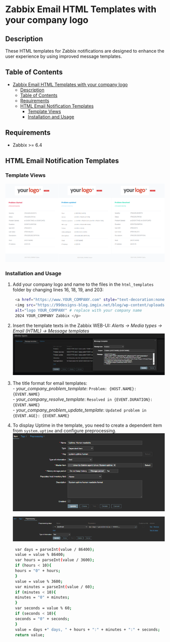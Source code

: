 # Zabbix Email HTML Templates with your company logo


## Description  
These HTML templates for Zabbix notifications are designed to enhance the user experience by using improved message templates.  


## Table of Contents  

<!-- TOC tocDepth:2..3 chapterDepth:2..6 -->

- [Zabbix Email HTML Templates with your company logo](#zabbix-email-html-templates-with-your-company-logo)
  - [Description](#description)
  - [Table of Contents](#table-of-contents)
  - [Requirements](#requirements)
  - [HTML Email Notification Templates](#html-email-notification-templates)
    - [Template Views](#template-views)
    - [Installation and Usage](#installation-and-usage)

<!-- /TOC -->

## Requirements  
- Zabbix >= 6.4  


## HTML Email Notification Templates

### Template Views    

![Template Views](/img/Collage.png "Template Views")


### Installation and Usage  

1. Add your company logo and name to the files in the `html_templates` folder by changing lines 16, 18, 19, and 203:  
   ```bash
    <a href="https://www.YOUR_COMPANY.com" style="text-decoration:none" # replace with your company website
    <img src="https://99designs-blog.imgix.net/blog/wp-content/uploads/2016/07/logo-2.png" # replace with your company logo
    alt="logo YOUR_COMPANY" # replace with your company name
    2024 YOUR_COMPANY Zabbix </p>
   ```

2. Insert the template texts in the Zabbix WEB-UI: *Alerts -> Media types -> Email (HTML) -> Message templates*     
   ![Update Template](img/media_type_html.png)  

3. The title format for email templates:  
       - *your_company_problem_template*: `Problem: {HOST.NAME}: {EVENT.NAME}`  
       - *your_company_resolve_template*: `Resolved in {EVENT.DURATION}: {EVENT.NAME}`   
       - *your_company_problem_update_template*: `Updated problem in {EVENT.AGE}: {EVENT.NAME}`  

4. To display Uptime in the template, you need to create a dependent item from `system.uptime` and configure preprocessing.
   ![Update Template](img/dependend_item.png)
   
   ![Update Template](img/preprocessing.png)  

   ```bash
    var days = parseInt(value / 86400);
    value = value % 86400;
    var hours = parseInt(value / 3600);
    if (hours < 10){
    hours = "0" + hours;
    }
    value = value % 3600;
    var minutes = parseInt(value / 60);
    if (minutes < 10){
    minutes = "0" + minutes;
    }
    var seconds = value % 60;
    if (seconds < 10){
    seconds = "0" + seconds;
    }
    value = days +" days, " + hours + ":" + minutes + ":" + seconds;
    return value;
   ```
